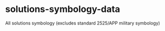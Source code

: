 solutions-symbology-data
========================

All solutions symbology (excludes standard 2525/APP military symbology)

